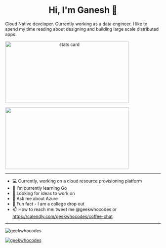 

<h1 align="center">Hi, I'm Ganesh 👋</h1>

Cloud Native developer. 
Currently working as a data engineer. 
I like to spend my time reading about designing and building large scale distributed apps.
<br/>

</p>

<p>
<a align= "center" href="https://github.com/geekwhocodes">
<img alt= "stats card" height="200px" width="400" src="https://github-readme-streak-stats.herokuapp.com/?user=geekwhocodes&theme=chartreuse-dark" />
  </a>
</p>
<img height="200px" width="400" src="https://github-readme-stats.vercel.app/api?username=geekwhocodes&count_private=true&theme=chartreuse-dark&show_icons=true" />

<hr/>

- 💻 Currently, working on a cloud resource provisioning platform
- 🌱 I’m currently learning Go
- 🔦 Looking for ideas to work on
- 💬 Ask me about Azure
- 👻 Fun fact - I am a college drop out
- 📫 How to reach me: tweet me @geekwhocodes or https://calendly.com/geekwhocodes/coffee-chat

<hr/>

<p align="left"> <img src="https://komarev.com/ghpvc/?username=geekwhocodes&label=Profile%20views&color=58a6ff&style=flat-square" alt="geekwhocodes" /> </p>

<p align="left"> <a href="https://twitter.com/geekwhocodes" target="blank"><img src="https://img.shields.io/twitter/follow/geekwhocodes?logo=twitter&style=for-the-badge" alt="geekwhocodes" /></a> </p>

